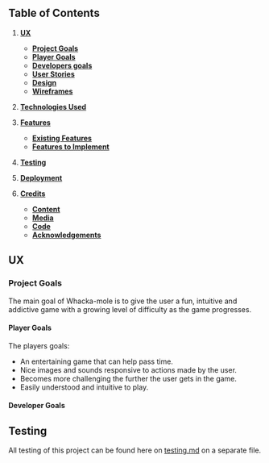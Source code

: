 ## Table of Contents
1. [**UX**](#ux)
    - [**Project Goals**](#project-goals)
    - [**Player Goals**](#player-goals)
    - [**Developers goals**](#developer-goals)
    - [**User Stories**](#user-stories)
    - [**Design**](#design)
    - [**Wireframes**](#wireframes)

2. [**Technologies Used**](#technologies-used)

3. [**Features**](#features)
    - [**Existing Features**](#existing-features)
    - [**Features to Implement**](#Features-to-Implement)

4. [**Testing**](#testing)

5. [**Deployment**](#deployment)

6. [**Credits**](#credits)
    - [**Content**](#content)
    - [**Media**](#media)
    - [**Code**](#code)
    - [**Acknowledgements**](#acknowledgements)



## UX 

### Project Goals

The main goal of Whacka-mole is to give the user a fun, intuitive and addictive game with a growing level of difficulty as the game progresses.

#### Player Goals

The players goals:
- An entertaining game that can help pass time.
- Nice images and sounds responsive to actions made by the user.
- Becomes more challenging the further the user gets in the game.
- Easily understood and intuitive to play.

#### Developer Goals



## Testing 

All testing of this project can be found here on [testing.md](testing.md) on a separate file.